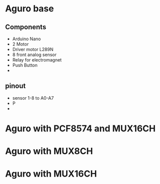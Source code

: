 # Aguro base

## Components

- Arduino Nano
- 2 Motor
- Driver motor L289N
- 8 front analog sensor
- Relay for electromagnet
- Push Button
-

## pinout

- sensor 1-8 to A0-A7
- P
-

# Aguro with PCF8574 and MUX16CH

# Aguro with MUX8CH

# Aguro with MUX16CH
